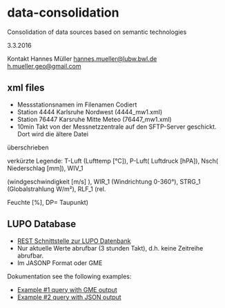 # data-consolidation
Consolidation of data sources based on semantic technologies

3.3.2016

Kontakt
Hannes Müller
hannes.mueller@lubw.bwl.de
h.mueller.geo@gmail.com


## xml files
- Messstationsnamen im Filenamen Codiert 
- Station 4444 Karlsruhe Nordwest (4444_mw1.xml) 
- Station 76447 Karsruhe Mitte Meteo (76447_mw1.xml)
- 10min Takt von der Messnetzzentrale auf den SFTP-Server geschickt. Dort wird die ältere Datei 

überschrieben


verkürzte Legende:
T-Luft (Lufttemp [°C]), P-Luft( Luftdruck   [hPA]), Nsch( Niederschlag  [mm]), WIV_1 

(windgeschwindigkeit [m/s] ), WIR_1 (Windrichtung 0-360°), STRG_1 (Globalstrahlung W/m²), RLF_1 (rel. 

Feuchte [%], DP= Taupunkt)

## LUPO Database
- [REST Schnittstelle zur LUPO Datenbank](http://www.umwelt-bw.de/aktuelle-messwerte)
- Nur aktuelle Werte abrufbar (3 stunden Takt), d.h. keine Zeitreihe abrufbar.
- Im JASONP Format oder GME

Dokumentation see the following examples:
- [Example #1 query with GME output](https://1-dot-lupo-messwerte.appspot.com/lupo_luft_query?land=bw&limit=999&format=gme&callback=abc)
- [Example #2 query with JSON output](https://1-dot-lupo-messwerte.appspot.com/lupo_luft_query?land=bw&limit=999&format=jasonp)

